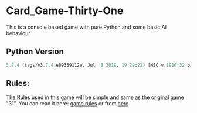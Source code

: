 # Card_Game-Thirty-One
This is a console based game with pure Python and some basic AI behaviour


## Python Version
```python
3.7.4 (tags/v3.7.4:e09359112e, Jul  8 2019, 19:29:22) [MSC v.1916 32 bit (Intel)]
```
## Rules:
The Rules used in this game will be simple and same as the original game "31".
You can read it here: [game rules](https://bicyclecards.com/how-to-play/thirty-one/)
or from [here](https://en.m.wikipedia.org/wiki/31_(number))

